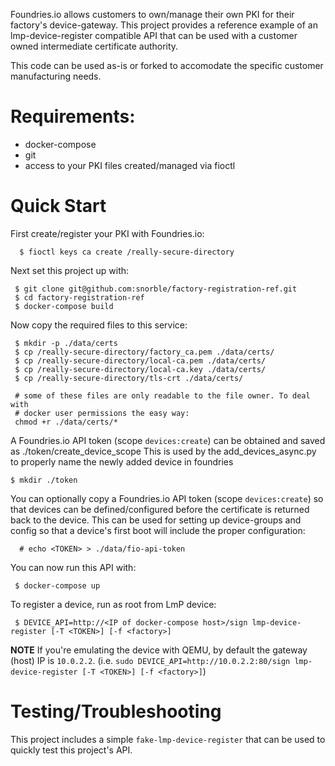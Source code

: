 Foundries.io allows customers to own/manage their own PKI for their factory's
device-gateway. This project provides a reference example of an
lmp-device-register compatible API that can be used with a customer owned
intermediate certificate authority.

This code can be used as-is or forked to accomodate the specific customer
manufacturing needs.

# Requirements:
 * docker-compose
 * git
 * access to your PKI files created/managed via fioctl

# Quick Start

First create/register your PKI with Foundries.io:
~~~
  $ fioctl keys ca create /really-secure-directory
~~~

Next set this project up with:
~~~
 $ git clone git@github.com:snorble/factory-registration-ref.git
 $ cd factory-registration-ref
 $ docker-compose build
~~~

Now copy the required files to this service:
~~~
 $ mkdir -p ./data/certs
 $ cp /really-secure-directory/factory_ca.pem ./data/certs/
 $ cp /really-secure-directory/local-ca.pem ./data/certs/
 $ cp /really-secure-directory/local-ca.key ./data/certs/
 $ cp /really-secure-directory/tls-crt ./data/certs/

 # some of these files are only readable to the file owner. To deal with
 # docker user permissions the easy way:
 chmod +r ./data/certs/*
~~~
 
 A Foundries.io API token (scope `devices:create`) can be obtained and saved as ./token/create_device_scope
 This is used by the add_devices_async.py to properly name the newly added device in foundries
~~~
$ mkdir ./token
~~~

You can optionally copy a Foundries.io API token (scope `devices:create`) so
that devices can be defined/configured before the certificate is returned back
to the device. This can be used for setting up device-groups and config so
that a device's first boot will include the proper configuration:
~~~
  # echo <TOKEN> > ./data/fio-api-token
~~~

You can now run this API with:
~~~
 $ docker-compose up
~~~

To register a device, run as root from LmP device:
~~~
 $ DEVICE_API=http://<IP of docker-compose host>/sign lmp-device-register [-T <TOKEN>] [-f <factory>]
~~~

**NOTE** If you're emulating the device with QEMU, by default the gateway (host) IP is `10.0.2.2`.
(i.e. `sudo DEVICE_API=http://10.0.2.2:80/sign lmp-device-register [-T <TOKEN>] [-f <factory>]`)

# Testing/Troubleshooting
This project includes a simple `fake-lmp-device-register` that can be used
to quickly test this project's API.
